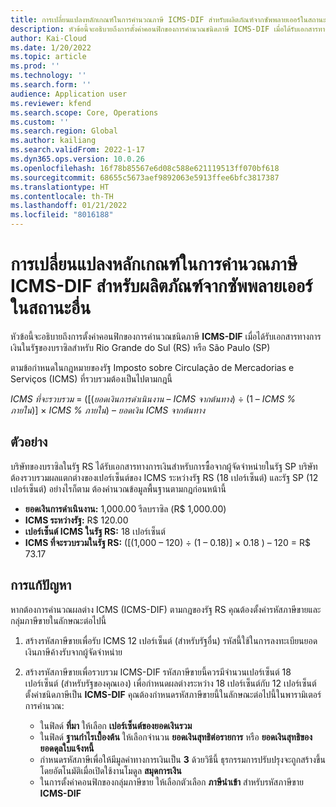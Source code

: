 ```yaml
---
title: การเปลี่ยนแปลงหลักเกณฑ์ในการคํานวณภาษี ICMS-DIF สำหรับผลิตภัณฑ์จากซัพพลายเออร์ในสถานะอื่น
description: หัวข้อนี้จะอธิบายถึงการตั้งค่าคอนฟิกของการคํานวณชนิดภาษี ICMS-DIF เมื่อได้รับเอกสารทางการเงินในรัฐของบราซิลสำหรับ Rio Grande do Sul (RS) หรือ São Paulo (SP)
author: Kai-Cloud
ms.date: 1/20/2022
ms.topic: article
ms.prod: ''
ms.technology: ''
ms.search.form: ''
audience: Application user
ms.reviewer: kfend
ms.search.scope: Core, Operations
ms.custom: ''
ms.search.region: Global
ms.author: kailiang
ms.search.validFrom: 2022-1-17
ms.dyn365.ops.version: 10.0.26
ms.openlocfilehash: 16f78b85567e6d08c588e621119513ff070bf618
ms.sourcegitcommit: 68655c5673aef9892063e5913ffee6bfc3817387
ms.translationtype: HT
ms.contentlocale: th-TH
ms.lasthandoff: 01/21/2022
ms.locfileid: "8016188"
---
```

# <a name="basis-change-in-icms-dif-tax-calculations-for-products-from-suppliers-in-other-states"></a>การเปลี่ยนแปลงหลักเกณฑ์ในการคํานวณภาษี ICMS-DIF สำหรับผลิตภัณฑ์จากซัพพลายเออร์ในสถานะอื่น

หัวข้อนี้จะอธิบายถึงการตั้งค่าคอนฟิกของการคํานวณชนิดภาษี **ICMS-DIF** เมื่อได้รับเอกสารทางการเงินในรัฐของบราซิลสำหรับ Rio Grande do Sul (RS) หรือ São Paulo (SP)

ตามข้อกําหนดในกฎหมายของรัฐ Imposto sobre Circulação de Mercadorias e Serviços (ICMS) ที่รวบรวมต้องเป็นไปตามกฎนี้

*ICMS ที่จะรวบรวม* = ([(*ยอดเงินการดําเนินงาน* – *ICMS จากต้นทาง*) ÷ (1 – *ICMS % ภายใน*)] × *ICMS % ภายใน*) – *ยอดเงิน ICMS จากต้นทาง*

## <a name="example"></a>ตัวอย่าง

บริษัทของบราซิลในรัฐ RS ได้รับเอกสารทางการเงินสำหรับการซื้อจากผู้จัดจำหน่ายในรัฐ SP บริษัทต้องรวบรวมผลแตกต่างของเปอร์เซ็นต์ของ ICMS ระหว่างรัฐ RS (18 เปอร์เซ็นต์) และรัฐ SP (12 เปอร์เซ็นต์) อย่างไรก็ตาม ต้องคํานวณข้อมูลพื้นฐานตามกฎก่อนหน้านี้

- **ยอดเงินการดําเนินงาน:** 1,000.00 รีลบราซิล (R$ 1,000.00)
- **ICMS ระหว่างรัฐ:** R$ 120.00
- **เปอร์เซ็นต์ ICMS ในรัฐ RS:** 18 เปอร์เซ็นต์
- **ICMS ที่จะรวบรวมในรัฐ RS:** (\[(1,000 – 120) ÷ (1 – 0.18)\] × 0.18 ) – 120 = R$ 73.17 

## <a name="resolution"></a>การแก้ปัญหา

หากต้องการคํานวณผลต่าง ICMS (ICMS-DIF) ตามกฎของรัฐ RS คุณต้องตั้งค่ารหัสภาษีขายและกลุ่มภาษีขายในลักษณะต่อไปนี้

1. สร้างรหัสภาษีขายเพื่อรับ ICMS 12 เปอร์เซ็นต์ (สำหรับรัฐอื่น) รหัสนี้ใช้ในการลงทะเบียนยอดเงินภาษีค้างรับจากผู้จัดจำหน่าย
2. สร้างรหัสภาษีขายเพื่อรวบรวม ICMS-DIF รหัสภาษีขายนี้ควรมีจํานวนเปอร์เซ็นต์ 18 เปอร์เซ็นต์ (สำหรับรัฐของคุณเอง) เพื่อกําหนดผลต่างระหว่าง 18 เปอร์เซ็นต์กับ 12 เปอร์เซ็นต์ ตั้งค่าชนิดภาษีเป็น **ICMS-DIF** คุณต้องกําหนดรหัสภาษีขายนี้ในลักษณะต่อไปนี้ในพารามิเตอร์การคํานวณ:

    - ในฟิลด์ **ที่มา** ให้เลือก **เปอร์เซ็นต์ของยอดเงินรวม**
    - ในฟิลด์ **ฐานกําไรเบื้องต้น** ให้เลือกจํานวน **ยอดเงินสุทธิต่อรายการ** หรือ **ยอดเงินสุทธิของยอดดุลใบแจ้งหนี้**
    - กําหนดรหัสภาษีเพื่อให้มีมูลค่าทางการเงินเป็น **3** ด้วยวิธีนี้ ธุรกรรมการปรับปรุงจะถูกสร้างขึ้นโดยอัตโนมัติเมื่อเปิดใช้งานโมดูล **สมุดการเงิน**
    - ในการตั้งค่าคอนฟิกของกลุ่มภาษีขาย ให้เลือกตัวเลือก **ภาษีนำเข้า** สำหรับรหัสภาษีขาย **ICMS-DIF**
